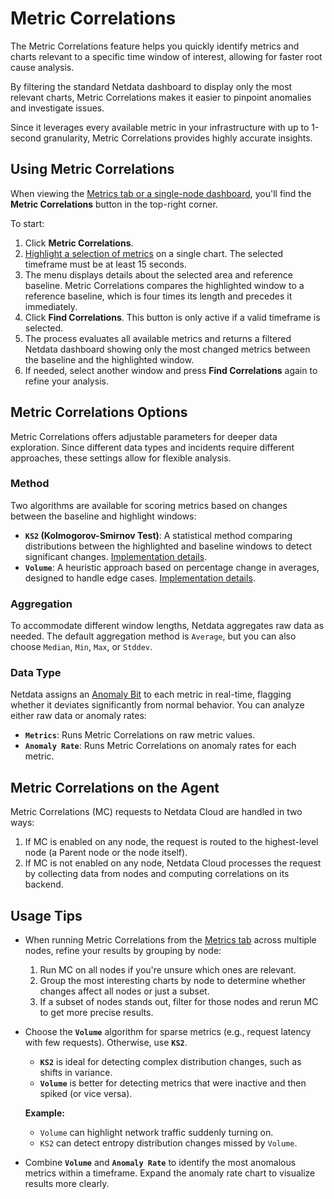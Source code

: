 # Metric Correlations

The Metric Correlations feature helps you quickly identify metrics and charts relevant to a specific time window of interest, allowing for faster root cause analysis.

By filtering the standard Netdata dashboard to display only the most relevant charts, Metric Correlations makes it easier to pinpoint anomalies and investigate issues.

Since it leverages every available metric in your infrastructure with up to 1-second granularity, Metric Correlations provides highly accurate insights.

## Using Metric Correlations

When viewing the [Metrics tab or a single-node dashboard](/docs/dashboards-and-charts/metrics-tab-and-single-node-tabs.md), you'll find the **Metric Correlations** button in the top-right corner.

To start:

1. Click **Metric Correlations**.
2. [Highlight a selection of metrics](/docs/dashboards-and-charts/netdata-charts.md#highlight) on a single chart. The selected timeframe must be at least 15 seconds.
3. The menu displays details about the selected area and reference baseline. Metric Correlations compares the highlighted window to a reference baseline, which is four times its length and precedes it immediately.
4. Click **Find Correlations**. This button is only active if a valid timeframe is selected.
5. The process evaluates all available metrics and returns a filtered Netdata dashboard showing only the most changed metrics between the baseline and the highlighted window.
6. If needed, select another window and press **Find Correlations** again to refine your analysis.

## Metric Correlations Options

Metric Correlations offers adjustable parameters for deeper data exploration. Since different data types and incidents require different approaches, these settings allow for flexible analysis.

### Method

Two algorithms are available for scoring metrics based on changes between the baseline and highlight windows:

- **`KS2` (Kolmogorov-Smirnov Test)**: A statistical method comparing distributions between the highlighted and baseline windows to detect significant changes. [Implementation details](https://github.com/netdata/netdata/blob/d917f9831c0a1638ef4a56580f321eb6c9a88037/database/metric_correlations.c#L212).
- **`Volume`**: A heuristic approach based on percentage change in averages, designed to handle edge cases. [Implementation details](https://github.com/netdata/netdata/blob/d917f9831c0a1638ef4a56580f321eb6c9a88037/database/metric_correlations.c#L516).

### Aggregation

To accommodate different window lengths, Netdata aggregates raw data as needed. The default aggregation method is `Average`, but you can also choose `Median`, `Min`, `Max`, or `Stddev`.

### Data Type

Netdata assigns an [Anomaly Bit](https://github.com/netdata/netdata/tree/master/src/ml#anomaly-bit) to each metric in real-time, flagging whether it deviates significantly from normal behavior. You can analyze either raw data or anomaly rates:

- **`Metrics`**: Runs Metric Correlations on raw metric values.
- **`Anomaly Rate`**: Runs Metric Correlations on anomaly rates for each metric.

## Metric Correlations on the Agent

Metric Correlations (MC) requests to Netdata Cloud are handled in two ways:

1. If MC is enabled on any node, the request is routed to the highest-level node (a Parent node or the node itself).
2. If MC is not enabled on any node, Netdata Cloud processes the request by collecting data from nodes and computing correlations on its backend.

## Usage Tips

- When running Metric Correlations from the [Metrics tab](/docs/dashboards-and-charts/metrics-tab-and-single-node-tabs.md) across multiple nodes, refine your results by grouping by node:
    1. Run MC on all nodes if you're unsure which ones are relevant.
    2. Group the most interesting charts by node to determine whether changes affect all nodes or just a subset.
    3. If a subset of nodes stands out, filter for those nodes and rerun MC to get more precise results.

- Choose the **`Volume`** algorithm for sparse metrics (e.g., request latency with few requests). Otherwise, use **`KS2`**.
    - **`KS2`** is ideal for detecting complex distribution changes, such as shifts in variance.
    - **`Volume`** is better for detecting metrics that were inactive and then spiked (or vice versa).

  **Example:**
    - `Volume` can highlight network traffic suddenly turning on.
    - `KS2` can detect entropy distribution changes missed by `Volume`.

- Combine **`Volume`** and **`Anomaly Rate`** to identify the most anomalous metrics within a timeframe. Expand the anomaly rate chart to visualize results more clearly.
